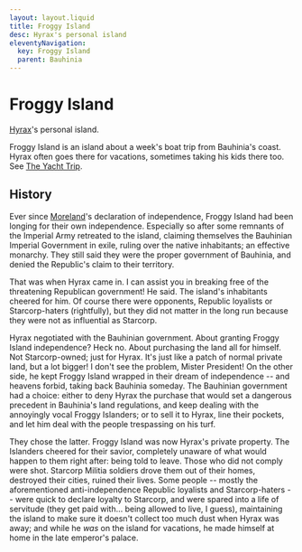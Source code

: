 ```yaml
---
layout: layout.liquid
title: Froggy Island
desc: Hyrax's personal island
eleventyNavigation:
  key: Froggy Island
  parent: Bauhinia
---
```


# Froggy Island

[Hyrax](/characters/minor#hyrax/)'s personal island.

Froggy Island is an island about a week's boat trip from Bauhinia's coast. Hyrax often goes there for vacations, sometimes taking his kids there too. See [The Yacht Trip](/stories/the-yacht-trip/).

## History

Ever since [Moreland](/world/moreland/)'s declaration of independence, Froggy Island had been longing for their own independence. Especially so after some remnants of the Imperial Army retreated to the island, claiming themselves the Bauhinian Imperial Government in exile, ruling over the native inhabitants; an effective monarchy. They still said they were the proper government of Bauhinia, and denied the Republic's claim to their territory.

That was when Hyrax came in. I can assist you in breaking free of the threatening Republican government! He said. The island's inhabitants cheered for him. Of course there were opponents, Republic loyalists or Starcorp-haters (rightfully), but they did not matter in the long run because they were not as influential as Starcorp.

Hyrax negotiated with the Bauhinian government. About granting Froggy Island independence? Heck no. About purchasing the land all for himself. Not Starcorp-owned; just for Hyrax. It's just like a patch of normal private land, but a lot bigger! I don't see the problem, Mister President! On the other side, he kept Froggy Island wrapped in their dream of independence -- and heavens forbid, taking back Bauhinia someday. The Bauhinian government had a choice: either to deny Hyrax the purchase that would set a dangerous precedent in Bauhinia's land regulations, and keep dealing with the annoyingly vocal Froggy Islanders; or to sell it to Hyrax, line their pockets, and let him deal with the people trespassing on his turf.

They chose the latter. Froggy Island was now Hyrax's private property. The Islanders cheered for their savior, completely unaware of what would happen to them right after: being told to leave. Those who did not comply were shot. Starcorp Militia soldiers drove them out of their homes, destroyed their cities, ruined their lives. Some people -- mostly the aforementioned anti-independence Republic loyalists and Starcorp-haters -- were quick to declare loyalty to Starcorp, and were spared into a life of servitude (they get paid with… being allowed to live, I guess), maintaining the island to make sure it doesn't collect too much dust when Hyrax was away; and while he *was* on the island for vacations, he made himself at home in the late emperor's palace.
